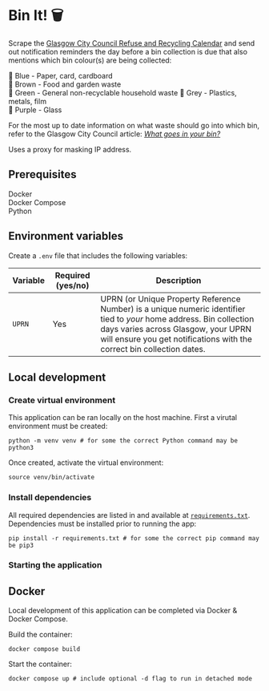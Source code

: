 # Bin It! 🗑️
Scrape the [Glasgow City Council Refuse and Recycling Calendar](https://www.glasgow.gov.uk/article/1524/Bin-Collection-Days) and send out notification reminders the day before a bin collection is due that also mentions which bin colour(s) are being collected:  

💙 Blue - Paper, card, cardboard  
🤎 Brown - Food and garden waste  
💚 Green - General non-recyclable household waste
🩶 Grey - Plastics, metals, film  
💜 Purple - Glass  

For the most up to date information on what waste should go into which bin, refer to the Glasgow City Council article: [_What goes in your bin?_](https://www.glasgow.gov.uk/article/13729/What-goes-in-your-bin)

Uses a proxy for masking IP address.

## Prerequisites

Docker  
Docker Compose  
Python

## Environment variables

Create a `.env` file that includes the following variables:

| Variable | Required (yes/no) | Description |
|----------|-------------------|-------------|
|  `UPRN`  |        Yes        | UPRN (or Unique Property Reference Number) is a unique numeric identifier tied to _your_ home address. Bin collection days varies across Glasgow, your UPRN will ensure you get notifications with the correct bin collection dates. |

## Local development

### Create virtual environment

This application can be ran locally on the host machine. First a virutal environment must be created:

```
python -m venv venv # for some the correct Python command may be python3
```

Once created, activate the virtual environment:

```
source venv/bin/activate
```

### Install dependencies

All required dependencies are listed in and available at [`requirements.txt`](/requirements.txt). Dependencies must be installed prior to running the app:

```
pip install -r requirements.txt # for some the correct pip command may be pip3
```

### Starting the application

## Docker

Local development of this application can be completed via Docker & Docker Compose.  

Build the container:

```
docker compose build
```

Start the container:

```
docker compose up # include optional -d flag to run in detached mode
```

